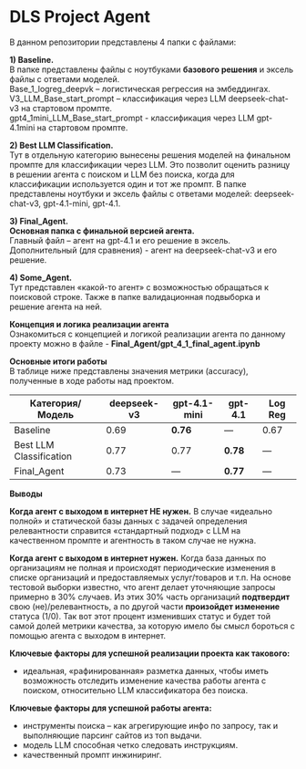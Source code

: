 # DLS Project Agent  

В данном репозитории представлены 4 папки с файлами:  

**1)	Baseline.**  
В папке представлены файлы с ноутбуками **базового решения** и эксель файлы с ответами моделей.  
Base_1_logreg_deepvk – логистическая регрессия на эмбеддингах.  
V3_LLM_Base_start_prompt – классификация через LLM deepseek-chat-v3 на стартовом промпте.  
gpt4_1mini_LLM_Base_start_prompt - классификация через LLM gpt-4.1mini на стартовом промпте.  

**2) Best LLM Classification.**  
Тут в отдельную категорию вынесены решения моделей на финальном промпте  для классификации через LLM. Это позволит оценить разницу в решении агента с поиском и LLM без поиска, когда для классификации используется один и тот же промпт. 
В папке представлены ноутбуки и эксель файлы с ответами моделей: deepseek-chat-v3, gpt-4.1-mini, gpt-4.1.  

**3) Final_Agent.**  
**Основная папка с финальной версией агента.**  
Главный файл – агент на gpt-4.1 и его решение в эксель.  
Дополнительный (для сравнения) - агент на deepseek-chat-v3 и его решение.  

**4) Some_Agent.**  
Тут представлен «какой-то агент» с возможностью обращаться к поисковой строке. Также в папке валидационная подвыборка и решение агента на ней.  

**Концепция и логика реализации агента**  
Ознакомиться с концепцией и логикой реализации агента по данному проекту можно в файле - **Final_Agent/gpt_4_1_final_agent.ipynb**

**Основные итоги работы**  
В таблице ниже представлены значения метрики (accuracy), полученные в ходе работы над проектом.  

| Категория/Модель        | deepseek-v3 | gpt-4.1-mini | gpt-4.1 | Log Reg |
|-------------------------|-------------|--------------|---------|---------|
| Baseline                | 0.69        | **0.76**     | —       | 0.67    |
| Best LLM Classification | 0.77        | 0.77         | **0.78**| —       |
| Final_Agent             | 0.73        | —            | **0.77**| —       |  

**Выводы**  

**Когда агент с выходом в интернет НЕ нужен.**
В случае «идеально полной» и статической базы данных с задачей определения релевантности справится «стандартный подход» с LLM на качественном промпте и агентность в таком случае не нужна.  

**Когда агент с выходом в интернет нужен.**
Когда база данных по организациям не полная и происходят периодические изменения в списке организаций и предоставляемых услуг/товаров и т.п.
На основе тестовой выборки известно, что агент делает уточняющие запросы примерно в 30% случаев. Из этих 30% часть организаций **подтвердит** свою (не)/релевантность, а по другой части **произойдет изменение** статуса (1/0). Так вот этот процент изменивших статус и будет той самой долей  метрики качества, за которую имело бы смысл бороться с помощью агента с выходом в интернет.  

**Ключевые факторы для успешной реализации проекта как такового:**  
- идеальная, «рафинированная» разметка данных, чтобы иметь возможность отследить изменение качества работы агента с поиском, относительно LLM классификатора без поиска.

**Ключевые факторы для успешной работы агента:**  
- инструменты поиска – как агрегирующие инфо по запросу, так и выполняющие парсинг сайтов из топ выдачи.
- модель LLM способная четко следовать инструкциям.
- качественный промпт инжиниринг. 
